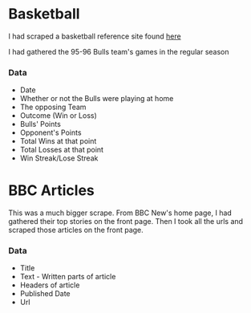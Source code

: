 # Basketball

I had scraped a basketball reference site found [here](https://www.basketball-reference.com)

I had gathered the 95-96 Bulls team's games in the regular season

### Data

* Date
* Whether or not the Bulls were playing at home 
* The opposing Team
* Outcome (Win or Loss)
* Bulls' Points
* Opponent's Points
* Total Wins at that point
* Total Losses at that point
* Win Streak/Lose Streak

# BBC Articles

This was a much bigger scrape. From BBC New's home page, I had gathered their top stories on the front page. Then I took all the urls and scraped those articles on the front page.

### Data

* Title
* Text - Written parts of article
* Headers of article
* Published Date
* Url

